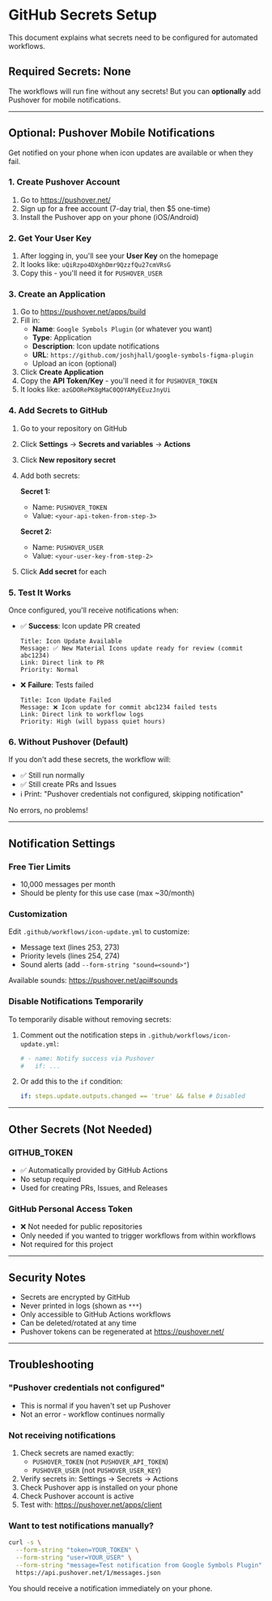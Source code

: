# GitHub Secrets Setup

This document explains what secrets need to be configured for automated workflows.

## Required Secrets: None

The workflows will run fine without any secrets! But you can **optionally** add Pushover for mobile notifications.

---

## Optional: Pushover Mobile Notifications

Get notified on your phone when icon updates are available or when they fail.

### 1. Create Pushover Account

1. Go to https://pushover.net/
2. Sign up for a free account (7-day trial, then $5 one-time)
3. Install the Pushover app on your phone (iOS/Android)

### 2. Get Your User Key

1. After logging in, you'll see your **User Key** on the homepage
2. It looks like: `uQiRzpo4DXghDmr9QzzfQu27cmVRsG`
3. Copy this - you'll need it for `PUSHOVER_USER`

### 3. Create an Application

1. Go to https://pushover.net/apps/build
2. Fill in:
   - **Name**: `Google Symbols Plugin` (or whatever you want)
   - **Type**: Application
   - **Description**: Icon update notifications
   - **URL**: `https://github.com/joshjhall/google-symbols-figma-plugin`
   - Upload an icon (optional)
3. Click **Create Application**
4. Copy the **API Token/Key** - you'll need it for `PUSHOVER_TOKEN`
5. It looks like: `azGDORePK8gMaC0QOYAMyEEuzJnyUi`

### 4. Add Secrets to GitHub

1. Go to your repository on GitHub
2. Click **Settings** → **Secrets and variables** → **Actions**
3. Click **New repository secret**
4. Add both secrets:

   **Secret 1:**
   - Name: `PUSHOVER_TOKEN`
   - Value: `<your-api-token-from-step-3>`

   **Secret 2:**
   - Name: `PUSHOVER_USER`
   - Value: `<your-user-key-from-step-2>`

5. Click **Add secret** for each

### 5. Test It Works

Once configured, you'll receive notifications when:

- ✅ **Success**: Icon update PR created

  ```
  Title: Icon Update Available
  Message: ✅ New Material Icons update ready for review (commit abc1234)
  Link: Direct link to PR
  Priority: Normal
  ```

- ❌ **Failure**: Tests failed
  ```
  Title: Icon Update Failed
  Message: ❌ Icon update for commit abc1234 failed tests
  Link: Direct link to workflow logs
  Priority: High (will bypass quiet hours)
  ```

### 6. Without Pushover (Default)

If you don't add these secrets, the workflow will:

- ✅ Still run normally
- ✅ Still create PRs and Issues
- ℹ️ Print: "Pushover credentials not configured, skipping notification"

No errors, no problems!

---

## Notification Settings

### Free Tier Limits

- 10,000 messages per month
- Should be plenty for this use case (max ~30/month)

### Customization

Edit `.github/workflows/icon-update.yml` to customize:

- Message text (lines 253, 273)
- Priority levels (lines 254, 274)
- Sound alerts (add `--form-string "sound=<sound>"`)

Available sounds: https://pushover.net/api#sounds

### Disable Notifications Temporarily

To temporarily disable without removing secrets:

1. Comment out the notification steps in `.github/workflows/icon-update.yml`:

   ```yaml
   # - name: Notify success via Pushover
   #   if: ...
   ```

2. Or add this to the `if` condition:
   ```yaml
   if: steps.update.outputs.changed == 'true' && false # Disabled
   ```

---

## Other Secrets (Not Needed)

### GITHUB_TOKEN

- ✅ Automatically provided by GitHub Actions
- No setup required
- Used for creating PRs, Issues, and Releases

### GitHub Personal Access Token

- ❌ Not needed for public repositories
- Only needed if you wanted to trigger workflows from within workflows
- Not required for this project

---

## Security Notes

- Secrets are encrypted by GitHub
- Never printed in logs (shown as `***`)
- Only accessible to GitHub Actions workflows
- Can be deleted/rotated at any time
- Pushover tokens can be regenerated at https://pushover.net/

---

## Troubleshooting

### "Pushover credentials not configured"

- This is normal if you haven't set up Pushover
- Not an error - workflow continues normally

### Not receiving notifications

1. Check secrets are named exactly:
   - `PUSHOVER_TOKEN` (not `PUSHOVER_API_TOKEN`)
   - `PUSHOVER_USER` (not `PUSHOVER_USER_KEY`)
2. Verify secrets in: Settings → Secrets → Actions
3. Check Pushover app is installed on your phone
4. Check Pushover account is active
5. Test with: https://pushover.net/apps/client

### Want to test notifications manually?

```bash
curl -s \
  --form-string "token=YOUR_TOKEN" \
  --form-string "user=YOUR_USER" \
  --form-string "message=Test notification from Google Symbols Plugin" \
  https://api.pushover.net/1/messages.json
```

You should receive a notification immediately on your phone.
